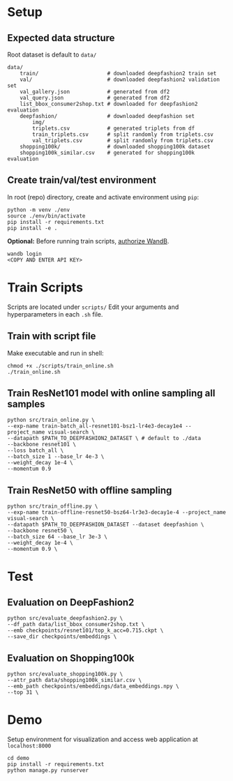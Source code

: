 # Setup
## Expected data structure
Root dataset is default to `data/`
```
data/
    train/                      # downloaded deepfashion2 train set
    val/                        # downloaded deepfashion2 validation set
    val_gallery.json            # generated from df2
    val_query.json              # generated from df2
    list_bbox_consumer2shop.txt # downloaded for deepfashion2 evaluation
    deepfashion/                # downloaded deepfashion set
        img/
        triplets.csv            # generated triplets from df
        train_triplets.csv      # split randomly from triplets.csv
        val_triplets.csv        # split randomly from triplets.csv
    shopping100k/               # downloaded shopping100k dataset
    shopping100k_similar.csv    # generated for shopping100k evaluation
```

## Create train/val/test environment
In root (repo) directory, create and activate environment using `pip`:
```
python -m venv ./env
source ./env/bin/activate
pip install -r requirements.txt
pip install -e .
```
**Optional:**
Before running train scripts, [authorize WandB](https://wandb.ai/authorize).
```
wandb login
<COPY AND ENTER API KEY>
```
# Train Scripts
Scripts are located under `scripts/`
Edit your arguments and hyperparameters in each `.sh` file.

## Train with script file
Make executable and run in shell:
```
chmod +x ./scripts/train_online.sh
./train_online.sh
```
## Train ResNet101 model with online sampling all samples
```
python src/train_online.py \
--exp-name train-batch_all-resnet101-bsz1-lr4e3-decay1e4 --project_name visual-search \
--datapath $PATH_TO_DEEPFASHION2_DATASET \ # default to ./data
--backbone resnet101 \
--loss batch_all \
--batch_size 1 --base_lr 4e-3 \
--weight_decay 1e-4 \
--momentum 0.9 
```
## Train ResNet50 with offline sampling
```
python src/train_offline.py \
--exp-name train-offline-resnet50-bsz64-lr3e3-decay1e-4 --project_name visual-search \
--datapath $PATH_TO_DEEPFASHION_DATASET --dataset deepfashion \
--backbone resnet50 \
--batch_size 64 --base_lr 3e-3 \
--weight_decay 1e-4 \
--momentum 0.9 \
```
# Test
## Evaluation on DeepFashion2
```
python src/evaluate_deepfashion2.py \
--df_path data/list_bbox_consumer2shop.txt \
--emb checkpoints/resnet101/top_k_acc=0.715.ckpt \
--save_dir checkpoints/embeddings \
```
## Evaluation on Shopping100k
```
python src/evaluate_shopping100k.py \
--attr_path data/shopping100k_similar.csv \
--emb_path checkpoints/embeddings/data_embeddings.npy \
--top 31 \
```


# Demo
Setup environment for visualization and access web application at `localhost:8000`
```
cd demo
pip install -r requirements.txt
python manage.py runserver
```

